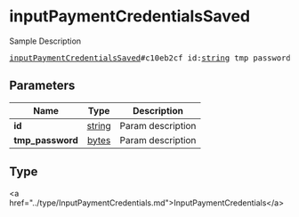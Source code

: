 # inputPaymentCredentialsSaved

Sample Description

<pre>
<a href="../constructor/inputPaymentCredentialsSaved.md">inputPaymentCredentialsSaved</a>#c10eb2cf id:<a href="../type/string.md">string</a> tmp_password:<a href="../type/bytes.md">bytes</a> = <a href="../type/InputPaymentCredentials.md">InputPaymentCredentials</a>;
</pre>

## Parameters

| Name | Type | Description |
|------|:----:|-------------|
| **id** | <a href="../type/string.md">string</a> | Param description |
| **tmp_password** | <a href="../type/bytes.md">bytes</a> | Param description |

## Type

&lt;a href=&#34;../type/InputPaymentCredentials.md&#34;&gt;InputPaymentCredentials&lt;/a&gt;
